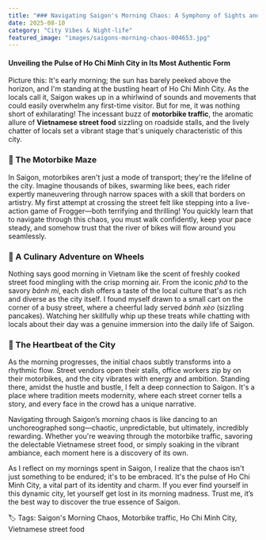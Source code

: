 ```yaml
---
title: "### Navigating Saigon's Morning Chaos: A Symphony of Sights and Sounds"
date: 2025-08-10
category: "City Vibes & Night-life"
featured_image: "images/saigons-morning-chaos-004653.jpg"
---
```


#### Unveiling the Pulse of Ho Chi Minh City in Its Most Authentic Form

Picture this: It's early morning; the sun has barely peeked above the horizon, and I'm standing at the bustling heart of Ho Chi Minh City. As the locals call it, Saigon wakes up in a whirlwind of sounds and movements that could easily overwhelm any first-time visitor. But for me, it was nothing short of exhilarating! The incessant buzz of **motorbike traffic**, the aromatic allure of **Vietnamese street food** sizzling on roadside stalls, and the lively chatter of locals set a vibrant stage that's uniquely characteristic of this city.

### 🛵 The Motorbike Maze
In Saigon, motorbikes aren't just a mode of transport; they're the lifeline of the city. Imagine thousands of bikes, swarming like bees, each rider expertly maneuvering through narrow spaces with a skill that borders on artistry. My first attempt at crossing the street felt like stepping into a live-action game of Frogger—both terrifying and thrilling! You quickly learn that to navigate through this chaos, you must walk confidently, keep your pace steady, and somehow trust that the river of bikes will flow around you seamlessly.

### 🍲 A Culinary Adventure on Wheels
Nothing says good morning in Vietnam like the scent of freshly cooked street food mingling with the crisp morning air. From the iconic *phở* to the savory *bánh mì*, each dish offers a taste of the local culture that's as rich and diverse as the city itself. I found myself drawn to a small cart on the corner of a busy street, where a cheerful lady served *bánh xèo* (sizzling pancakes). Watching her skillfully whip up these treats while chatting with locals about their day was a genuine immersion into the daily life of Saigon.

### 🌆 The Heartbeat of the City
As the morning progresses, the initial chaos subtly transforms into a rhythmic flow. Street vendors open their stalls, office workers zip by on their motorbikes, and the city vibrates with energy and ambition. Standing there, amidst the hustle and bustle, I felt a deep connection to Saigon. It's a place where tradition meets modernity, where each street corner tells a story, and every face in the crowd has a unique narrative.

Navigating through Saigon’s morning chaos is like dancing to an unchoreographed song—chaotic, unpredictable, but ultimately, incredibly rewarding. Whether you're weaving through the motorbike traffic, savoring the delectable Vietnamese street food, or simply soaking in the vibrant ambiance, each moment here is a discovery of its own.

As I reflect on my mornings spent in Saigon, I realize that the chaos isn't just something to be endured; it's to be embraced. It's the pulse of Ho Chi Minh City, a vital part of its identity and charm. If you ever find yourself in this dynamic city, let yourself get lost in its morning madness. Trust me, it’s the best way to discover the true essence of Saigon.

🏷️ Tags: Saigon's Morning Chaos, Motorbike traffic, Ho Chi Minh City, Vietnamese street food